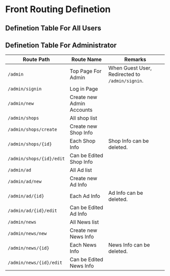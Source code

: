 # Front Routing Definetion

## Definetion Table For All Users

## Definetion Table For Administrator

| Route Path               | Route Name                | Remarks |
| ------------------------ | ------------------------- | ------- |
| `/admin`                 | Top Page For Admin        | When Guest User, Redirected to `/admin/signin`. |
| `/admin/signin`          | Log in Page               |         |
| `/admin/new`             | Create new Admin Accounts |         |
| `/admin/shops`           | All shop list             |         |
| `/admin/shops/create`    | Create new Shop Info      |         |
| `/admin/shops/{id}`      | Each Shop Info            | Shop Info can be deleted. |
| `/admin/shops/{id}/edit` | Can be Edited Shop Info   |         |
| `/admin/ad`              | All Ad list               |         |
| `/admin/ad/new`          | Create new Ad Info        |         |
| `/admin/ad/{id}`         | Each Ad Info              | Ad Info can be deleted. |
| `/admin/ad/{id}/edit`    | Can be Edited Ad Info     |         |
| `/admin/news`            | All News list             |         |
| `/admin/news/new`        | Create new News Info      |         |
| `/admin/news/{id}`       | Each News Info            | News Info can be deleted. |
| `/admin/news/{id}/edit`  | Can be Edited News Info   |         |

